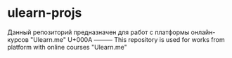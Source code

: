 # ulearn-projs

Данный репозиторий предназначен для работ с платформы онлайн-курсов "Ulearn.me" U+000A
———
This repository is used for works from platform with online courses "Ulearn.me"
